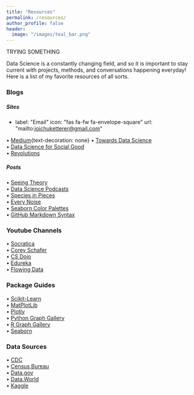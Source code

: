 ```yaml
---
title: "Resources"
permalink: /resources/
author_profile: false
header:
  image: "/images/teal_bar.png"
---
```


TRYING SOMETHING

Data Science is a constantly changing field, and so it is important to stay current with projects, methods, and conversations happening everyday! Here is a list of my favorite resources of all sorts. 

### Blogs
##### Sites

- label: "Email"
  icon: "fas fa-fw fa-envelope-square"
  url: "mailto:joichuketterer@gmail.com"
      
• [Medium](https://medium.com/){text-decoration: none} 
• [Towards Data Science](https://towardsdatascience.com/?source=post_page-----70d476bfe775----------------------)  
• [Data Science for Social Good](http://www.dssgfellowship.org//blog/)  
• [Revolutions](https://blog.revolutionanalytics.com/)

##### Posts
• [Seeing Theory](https://seeing-theory.brown.edu/)  
• [Data Science Podcasts](https://realpython.com/data-science-podcasts/)  
• [Species in Pieces](http://species-in-pieces.com/#)  
• [Every Noise](http://everynoise.com/engenremap.html#otherthings)  
• [Seaborn Color Palettes](https://python-graph-gallery.com/100-calling-a-color-with-seaborn/)  
• [GitHub Markdown Syntax](https://github.com/adam-p/markdown-here/wiki/Markdown-Cheatsheet#lists)

### Youtube Channels
• [Socratica](https://www.youtube.com/user/SocraticaStudios)  
• [Corey Schafer](https://www.youtube.com/user/schafer5)  
• [CS Dojo](https://www.youtube.com/channel/UCxX9wt5FWQUAAz4UrysqK9A)  
• [Edureka](https://www.youtube.com/user/edurekaIN/featured)  
• [Flowing Data](https://flowingdata.com/)

### Package Guides
• [Scikit-Learn](https://scikit-learn.org/stable/index.html)  
• [MatPlotLib](https://matplotlib.org/index.html)  
• [Plotly](https://plotly.com/)  
• [Python Graph Gallery](https://python-graph-gallery.com/)  
• [R Graph Gallery](https://www.r-graph-gallery.com/)  
• [Seaborn](https://seaborn.pydata.org/index.html)

### Data Sources
• [CDC](https://www.cdc.gov/nchs/index.htm)  
• [Census Bureau](https://www.census.gov/)  
• [Data.gov](https://www.data.gov/)  
• [Data.World](https://data.world/)  
• [Kaggle](https://www.kaggle.com/)

